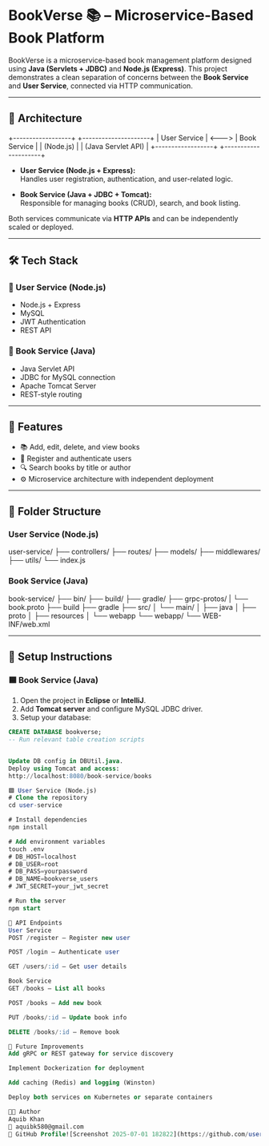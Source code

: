 # BookVerse 📚 – Microservice-Based Book Platform

BookVerse is a microservice-based book management platform designed using **Java (Servlets + JDBC)** and **Node.js (Express)**. This project demonstrates a clean separation of concerns between the **Book Service** and **User Service**, connected via HTTP communication.

---

## 🧱 Architecture

+------------------+ +---------------------+
| User Service | <---> | Book Service |
| (Node.js) | | (Java Servlet API) |
+------------------+ +---------------------+


- **User Service (Node.js + Express):**  
  Handles user registration, authentication, and user-related logic.

- **Book Service (Java + JDBC + Tomcat):**  
  Responsible for managing books (CRUD), search, and book listing.

Both services communicate via **HTTP APIs** and can be independently scaled or deployed.

---

## 🛠️ Tech Stack

### 🔹 User Service (Node.js)
- Node.js + Express
- MySQL
- JWT Authentication
- REST API

### 🔸 Book Service (Java)
- Java Servlet API
- JDBC for MySQL connection
- Apache Tomcat Server
- REST-style routing

---

## 🚀 Features

- 📚 Add, edit, delete, and view books
- 🔐 Register and authenticate users
- 🔍 Search books by title or author
- ⚙️ Microservice architecture with independent deployment

---

## 📁 Folder Structure

### User Service (Node.js)
user-service/
├── controllers/
├── routes/
├── models/
├── middlewares/
├── utils/
└── index.js


### Book Service (Java)
book-service/
├── bin/
├── build/
├── gradle/
├── grpc-protos/
| └── book.proto
├── build
├── gradle
├── src/
│ └── main/
│   ├── java 
│   ├── proto 
│   ├── resources
│   └── webapp
└── webapp/
└── WEB-INF/web.xml


---

## 🔧 Setup Instructions

### 🟦 Book Service (Java)

1. Open the project in **Eclipse** or **IntelliJ**.
2. Add **Tomcat server** and configure MySQL JDBC driver.
3. Setup your database:

```sql
CREATE DATABASE bookverse;
-- Run relevant table creation scripts


Update DB config in DBUtil.java.
Deploy using Tomcat and access:
http://localhost:8080/book-service/books

🟩 User Service (Node.js)
# Clone the repository
cd user-service

# Install dependencies
npm install

# Add environment variables
touch .env
# DB_HOST=localhost
# DB_USER=root
# DB_PASS=yourpassword
# DB_NAME=bookverse_users
# JWT_SECRET=your_jwt_secret

# Run the server
npm start

🔗 API Endpoints
User Service
POST /register – Register new user

POST /login – Authenticate user

GET /users/:id – Get user details

Book Service
GET /books – List all books

POST /books – Add new book

PUT /books/:id – Update book info

DELETE /books/:id – Remove book

🎯 Future Improvements
Add gRPC or REST gateway for service discovery

Implement Dockerization for deployment

Add caching (Redis) and logging (Winston)

Deploy both services on Kubernetes or separate containers

👨‍💻 Author
Aquib Khan
📧 aquibk580@gmail.com
🔗 GitHub Profile![Screenshot 2025-07-01 182822](https://github.com/user-attachments/assets/54e34b58-f505-47be-b0f3-f336ddc55cf3)
